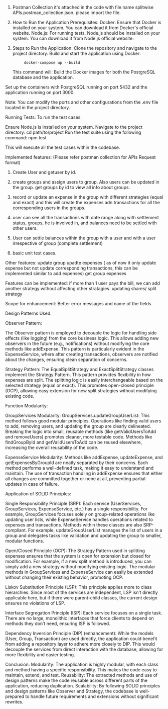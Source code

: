 1. Postman Collection
 it's attached in the code with file name  splitwise APIs.postman_collection.json. please import the file.

2. How to Run the Application
   Prerequisites:
    Docker: Ensure that Docker is installed on your system. You can download it from Docker's official website.
    Node.js: For running tests, Node.js should be installed on your system. You can download it from Node.js official website.


3. Steps to Run the Application:
    Clone the repository and navigate to the project directory.
    Build and start the application using Docker:

            docker-compose up --build

    This command will:
    Build the Docker images for both the PostgreSQL database and the application.

Set up the containers with PostgreSQL running on port 5432 and the application running on port 3000.

Note: You can modify the ports and other configurations from the .env file located in the project directory.

Running Tests:
To run the test cases:

Ensure Node.js is installed on your system.
Navigate to the project directory:
    cd path/to/project
Run the test suite using the following command:
    npm test
  
This will execute all the test cases within the codebase.



Implemented features: (Please refer postman collection for APIs Request format)

1. Create User and getuser by id.
2. create groups and assign users to group. Also users can be updated in the group. get groups by id to view all info about      groups.

3. record or update an expense in the group with different strategies (equal and exact) and this will create the expenses adn transactions for all the corresponding users in the groups.

4. user can see all the transactions with date range  along with settlement status, groups,  he is involved in, and balances need to be settled with other users.

5. User can settle balances within the group with a user and with a user irrespective of group (complete settlement)

6. basic unit test cases.

Other features:
 update group
 upadte expenses ( as of now it only update expense but not update corresponding transactions, this can be implemented similar to add expenses)
 get group expenses
 
Features can be implemented:
 if more than 1 user pays the bill, we can add another strategy without affecting other stratagies.
 updating shares/ split strategy  



Scope for enhancement:
 Better error messages and name of the fields

Design Patterns Used:

Observer Pattern:

The Observer pattern is employed to decouple the logic for handling side effects (like logging) from the core business logic. This allows adding new observers in the future (e.g., notifications) without modifying the core methods like addExpense.
This pattern is particularly evident in the ExpenseService, where after creating transactions, observers are notified about the changes, ensuring clean separation of concerns.


Strategy Pattern:
The EqualSplitStrategy and ExactSplitStrategy classes implement the Strategy Pattern. This pattern provides flexibility in how expenses are split. The splitting logic is easily interchangeable based on the selected strategy (equal or exact). This promotes open-closed principle (OCP), allowing easy extension for new split strategies without modifying existing code.



Function Modularity:

GroupServices Modularity:
GroupServices.updateGroupUserList: This method follows good modular principles. Operations like finding valid users to add, removing users, and updating the group are clearly delineated. Breaking the logic into small, reusable methods (like getValidUsersToAdd and removeUsers) promotes cleaner, more testable code.
Methods like findGroupById and getValidUsersToAdd can be reused elsewhere, increasing the overall reusability of the code.


ExpenseService Modularity:
Methods like addExpense, updateExpense, and getExpensesByGroupId are neatly separated by their concerns. Each method performs a well-defined task, making it easy to understand and maintain.
The use of transaction handling in addExpense ensures that either all changes are committed together or none at all, preventing partial updates in case of failure.



Application of SOLID Principles:

Single Responsibility Principle (SRP):
Each service (UserServices, GroupServices, ExpenseService, etc.) has a single responsibility. For example, GroupServices focuses solely on group-related operations like updating user lists, while ExpenseService handles operations related to expenses and transactions.
Methods within these classes are also SRP-compliant. For example, updateGroupUserList manages the list of users in a group and delegates tasks like validation and updating the group to smaller, modular functions.


Open/Closed Principle (OCP):
The Strategy Pattern used in splitting expenses ensures that the system is open for extension but closed for modification. For example, if a new split method is introduced, you can simply add a new strategy without modifying existing logic.
The modular methods in GroupServices and ExpenseService can easily be extended without changing their existing behavior, promoting OCP.

Liskov Substitution Principle (LSP):
This principle applies more to class hierarchies. Since most of the services are independent, LSP isn’t directly applicable here, but if there were parent-child classes, the current design ensures no violations of LSP.

Interface Segregation Principle (ISP):
Each service focuses on a single task. There are no large, monolithic interfaces that force clients to depend on methods they don’t need, ensuring ISP is followed.


Dependency Inversion Principle (DIP) (enhancement):
While the models (User, Group, Transaction) are used directly, the application could benefit from adding a repository layer to adhere more closely to DIP. This would decouple the services from direct interaction with the database, allowing for more flexibility and easier testing.


Conclusion:
Modularity: The application is highly modular, with each class and method having a specific responsibility. This makes the code easy to maintain, extend, and test.
Reusability: The extracted methods and use of design patterns make the code reusable across different parts of the application, reducing duplication.
Scalability: By following SOLID principles and design patterns like Observer and Strategy, the codebase is well-prepared to handle future requirements and extensions without significant rewrites.





